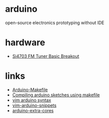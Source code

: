 arduino
=======

open-source electronics prototyping without IDE

hardware
========
 - [Si4703 FM Tuner Basic Breakout](https://www.sparkfun.com/products/11083)

links
======
 - [Arduino-Makefile](https://github.com/sudar/Arduino-Makefile)
 - [Compiling arduino sketches using makefile](http://hardwarefun.com/tutorials/compiling-arduino-sketches-using-makefile)
 - [vim arduino syntax](https://github.com/sudar/vim-arduino-syntax)
 - [vim-arduino-snippets](https://github.com/sudar/vim-arduino-snippets)
 - [arduino-extra-cores](https://github.com/sudar/arduino-extra-cores)
